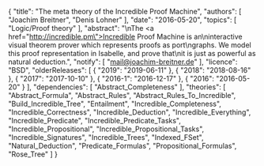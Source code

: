 {
    "title": "The meta theory of the Incredible Proof Machine",
    "authors": [
        "Joachim Breitner",
        "Denis Lohner"
    ],
    "date": "2016-05-20",
    "topics": [
        "Logic/Proof theory"
    ],
    "abstract": "\nThe <a href=\"http://incredible.pm\">Incredible Proof Machine</a> is an\ninteractive visual theorem prover which represents proofs as port\ngraphs. We model this proof representation in Isabelle, and prove that\nit is just as powerful as natural deduction.",
    "notify": [
        "mail@joachim-breitner.de"
    ],
    "licence": "BSD",
    "olderReleases": [
        {
            "2019": "2019-06-11"
        },
        {
            "2018": "2018-08-16"
        },
        {
            "2017": "2017-10-10"
        },
        {
            "2016-1": "2016-12-17"
        },
        {
            "2016": "2016-05-20"
        }
    ],
    "dependencies": [
        "Abstract_Completeness"
    ],
    "theories": [
        "Abstract_Formula",
        "Abstract_Rules",
        "Abstract_Rules_To_Incredible",
        "Build_Incredible_Tree",
        "Entailment",
        "Incredible_Completeness",
        "Incredible_Correctness",
        "Incredible_Deduction",
        "Incredible_Everything",
        "Incredible_Predicate",
        "Incredible_Predicate_Tasks",
        "Incredible_Propositional",
        "Incredible_Propositional_Tasks",
        "Incredible_Signatures",
        "Incredible_Trees",
        "Indexed_FSet",
        "Natural_Deduction",
        "Predicate_Formulas",
        "Propositional_Formulas",
        "Rose_Tree"
    ]
}